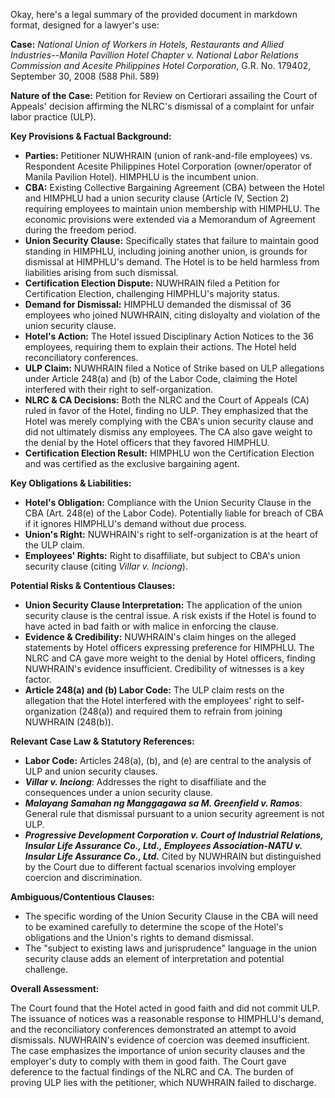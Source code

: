 Okay, here's a legal summary of the provided document in markdown format, designed for a lawyer's use:

**Case:** *National Union of Workers in Hotels, Restaurants and Allied Industries--Manila Pavillion Hotel Chapter v. National Labor Relations Commission and Acesite Philippines Hotel Corporation*, G.R. No. 179402, September 30, 2008 (588 Phil. 589)

**Nature of the Case:** Petition for Review on Certiorari assailing the Court of Appeals' decision affirming the NLRC's dismissal of a complaint for unfair labor practice (ULP).

**Key Provisions & Factual Background:**

*   **Parties:** Petitioner NUWHRAIN (union of rank-and-file employees) vs. Respondent Acesite Philippines Hotel Corporation (owner/operator of Manila Pavilion Hotel).  HIMPHLU is the incumbent union.
*   **CBA:** Existing Collective Bargaining Agreement (CBA) between the Hotel and HIMPHLU had a union security clause (Article IV, Section 2) requiring employees to maintain union membership with HIMPHLU. The economic provisions were extended via a Memorandum of Agreement during the freedom period.
*   **Union Security Clause:** Specifically states that failure to maintain good standing in HIMPHLU, including joining another union, is grounds for dismissal at HIMPHLU's demand. The Hotel is to be held harmless from liabilities arising from such dismissal.
*   **Certification Election Dispute:** NUWHRAIN filed a Petition for Certification Election, challenging HIMPHLU's majority status.
*   **Demand for Dismissal:**  HIMPHLU demanded the dismissal of 36 employees who joined NUWHRAIN, citing disloyalty and violation of the union security clause.
*   **Hotel's Action:** The Hotel issued Disciplinary Action Notices to the 36 employees, requiring them to explain their actions. The Hotel held reconciliatory conferences.
*   **ULP Claim:** NUWHRAIN filed a Notice of Strike based on ULP allegations under Article 248(a) and (b) of the Labor Code, claiming the Hotel interfered with their right to self-organization.
*   **NLRC & CA Decisions:** Both the NLRC and the Court of Appeals (CA) ruled in favor of the Hotel, finding no ULP. They emphasized that the Hotel was merely complying with the CBA's union security clause and did not ultimately dismiss any employees. The CA also gave weight to the denial by the Hotel officers that they favored HIMPHLU.
*   **Certification Election Result:** HIMPHLU won the Certification Election and was certified as the exclusive bargaining agent.

**Key Obligations & Liabilities:**

*   **Hotel's Obligation:** Compliance with the Union Security Clause in the CBA (Art. 248(e) of the Labor Code). Potentially liable for breach of CBA if it ignores HIMPHLU's demand without due process.
*   **Union's Right:** NUWHRAIN's right to self-organization is at the heart of the ULP claim.
*   **Employees' Rights:** Right to disaffiliate, but subject to CBA's union security clause (citing *Villar v. Inciong*).

**Potential Risks & Contentious Clauses:**

*   **Union Security Clause Interpretation:**  The application of the union security clause is the central issue.  A risk exists if the Hotel is found to have acted in bad faith or with malice in enforcing the clause.
*   **Evidence & Credibility:**  NUWHRAIN's claim hinges on the alleged statements by Hotel officers expressing preference for HIMPHLU. The NLRC and CA gave more weight to the denial by Hotel officers, finding NUWHRAIN's evidence insufficient. Credibility of witnesses is a key factor.
*   **Article 248(a) and (b) Labor Code:** The ULP claim rests on the allegation that the Hotel interfered with the employees' right to self-organization (248(a)) and required them to refrain from joining NUWHRAIN (248(b)).

**Relevant Case Law & Statutory References:**

*   **Labor Code:** Articles 248(a), (b), and (e) are central to the analysis of ULP and union security clauses.
*   ***Villar v. Inciong***:  Addresses the right to disaffiliate and the consequences under a union security clause.
*   ***Malayang Samahan ng Manggagawa sa M. Greenfield v. Ramos***:  General rule that dismissal pursuant to a union security agreement is not ULP.
*   ***Progressive Development Corporation v. Court of Industrial Relations, Insular Life Assurance Co., Ltd., Employees Association-NATU v. Insular Life Assurance Co., Ltd.*** Cited by NUWHRAIN but distinguished by the Court due to different factual scenarios involving employer coercion and discrimination.

**Ambiguous/Contentious Clauses:**

*   The specific wording of the Union Security Clause in the CBA will need to be examined carefully to determine the scope of the Hotel's obligations and the Union's rights to demand dismissal.
*   The "subject to existing laws and jurisprudence" language in the union security clause adds an element of interpretation and potential challenge.

**Overall Assessment:**

The Court found that the Hotel acted in good faith and did not commit ULP. The issuance of notices was a reasonable response to HIMPHLU's demand, and the reconciliatory conferences demonstrated an attempt to avoid dismissals. NUWHRAIN's evidence of coercion was deemed insufficient. The case emphasizes the importance of union security clauses and the employer's duty to comply with them in good faith. The Court gave deference to the factual findings of the NLRC and CA. The burden of proving ULP lies with the petitioner, which NUWHRAIN failed to discharge.
